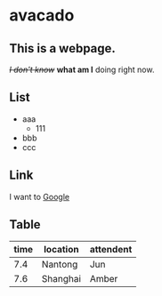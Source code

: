 # avacado
## This is a webpage.
<s><i>I don't know</i></s> <b>what am I</b> doing right now.

## List
- aaa
    - 111
- bbb
- ccc


## Link
I want to [Google](https://www.google.com)



## Table
| time | location | attendent |
| ---- | -------- | --------- |
| 7.4  | Nantong  | Jun       |
| 7.6  | Shanghai | Amber     |

